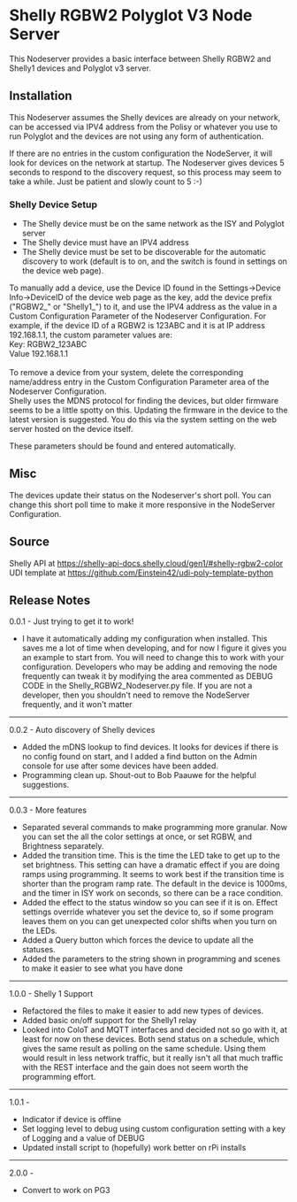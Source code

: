 # Shelly RGBW2 Polyglot V3 Node Server

This Nodeserver provides a basic interface between Shelly RGBW2 and Shelly1 devices and Polyglot v3 server.

## Installation

This Nodeserver assumes the Shelly devices are already on your network, can be accessed via IPV4 address from the Polisy or whatever you use to run Polyglot and the devices are not using any form of authentication.

If there are no entries in the custom configuration the NodeServer, it will look for devices on the network at startup. The Nodeserver gives devices 5 seconds to respond to the discovery request, so this process may seem to take a while. Just be patient and slowly count to 5 :-)</br>

### Shelly  Device Setup

* The Shelly device must be on the same network as the ISY and Polyglot server
* The Shelly device must have an IPV4 address
* The Shelly device must be set to be discoverable for the automatic discovery to work (default is to on, and the switch is found in settings on the device web page).

To manually add a device, use the Device ID found in the Settings->Device Info->DeviceID of the device web page as the key, add the device prefix ("RGBW2_" or "Shelly1_") to it, and use the IPV4 address as the value in a Custom Configuration Parameter of the Nodeserver Configuration.  For example, if the device ID of a RGBW2 is 123ABC and it is at IP address 192.168.1.1, the custom parameter values are:</br>
Key: RGBW2_123ABC</br>
Value 192.168.1.1</br>
</br>
To remove a device from your system, delete the corresponding name/address entry in the Custom Configuration Parameter area of the Nodeserver Configuration.
</br>
Shelly uses the MDNS protocol for finding the devices, but older firmware seems to be a little spotty on this.  Updating the firmware in the device to the latest version is suggested.  You do this via the system setting on the web server hosted on the device itself.</br>

These parameters should be found and entered automatically.

## Misc

The devices update their status on the Nodeserver's short poll.  You can change this short poll time to make it more responsive in the NodeServer Configuration.

## Source

Shelly API at <https://shelly-api-docs.shelly.cloud/gen1/#shelly-rgbw2-color></br>
UDI template at <https://github.com/Einstein42/udi-poly-template-python>

## Release Notes

0.0.1 - Just trying to get it to work!</br>

* I have it automatically adding my configuration when installed.  This saves me a lot of time when developing, and for now I figure it gives you an example to start from.  You will need to change this to work with your configuration.  Developers who may be adding and removing the node frequently can tweak it by modifying the area commented as DEBUG CODE in the Shelly_RGBW2_Nodeserver.py file.  If you are not a developer, then you shouldn't need to remove the NodeServer frequently, and it won't matter</br>

--------

0.0.2 - Auto discovery of Shelly devices</br>

* Added the mDNS lookup to find devices.  It looks for devices if there is no config found on start, and I added a find button on the Admin console for use after some devices have been added.
* Programming clean up.  Shout-out to Bob Paauwe for the helpful suggestions.

--------

0.0.3 - More features</br>

* Separated several commands to make programming more granular. Now you can set the all the color settings at once, or set RGBW, and Brightness separately.
* Added the transition time.  This is the time the LED take to get up to the set brightness.  This setting can have a dramatic effect if you are doing ramps using programming.  It seems to work best if the transition time is shorter than the program ramp rate.  The default in the device is 1000ms, and the timer in ISY work on seconds, so there can be a race condition.
* Added the effect to the status window so you can see if it is on. Effect settings override whatever you set the device to, so if some program leaves them on you can get unexpected color shifts when you turn on the LEDs.
* Added a Query button which forces the device to update all the statuses.
* Added the parameters to the string shown in programming and scenes to make it easier to see what you have done

--------

1.0.0 - Shelly 1 Support</br>

* Refactored the files to make it easier to add new types of devices.
* Added basic on/off support for the Shelly1 relay
* Looked into ColoT and MQTT interfaces and decided not so go with it, at least for now on these devices.  Both send status on a schedule, which gives the same result as polling on the same schedule.  Using them would result in less network traffic, but it really isn't all that much traffic with the REST interface and the gain does not seem worth the programming effort.

--------

1.0.1 - </br>

* Indicator if device is offline
* Set logging level to debug using custom configuration setting with a key of Logging and a value of DEBUG
* Updated install script to (hopefully) work better on rPi installs

--------

2.0.0 - </br>

* Convert to work on PG3

